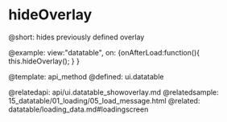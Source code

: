 hideOverlay
=============


@short: hides previously defined overlay

@example:
view:"datatable",
on: {onAfterLoad:function(){
            this.hideOverlay();
        }
}

@template:	api_method
@defined:	ui.datatable	

@relatedapi:
	api/ui.datatable_showoverlay.md
@relatedsample:
	15_datatable/01_loading/05_load_message.html 
@related:
	datatable/loading_data.md#loadingscreen
